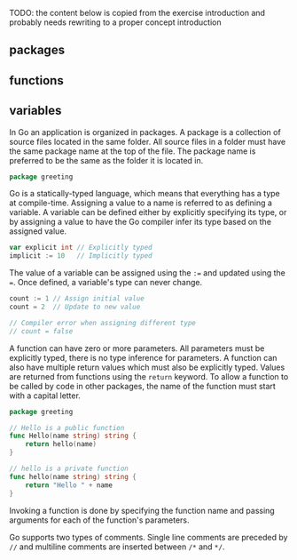 TODO: the content below is copied from the exercise introduction and probably needs rewriting to a proper concept introduction

## packages

## functions

## variables

In Go an application is organized in packages. A package is a collection of source files located in the same folder. All source files in a folder must have the same package name at the top of the file. The package name is preferred to be the same as the folder it is located in.

```go
package greeting
```

Go is a statically-typed language, which means that everything has a type at compile-time. Assigning a value to a name is referred to as defining a variable. A variable can be defined either by explicitly specifying its type, or by assigning a value to have the Go compiler infer its type based on the assigned value.

```go
var explicit int // Explicitly typed
implicit := 10   // Implicitly typed
```

The value of a variable can be assigned using the `:=` and updated using the `=`. Once defined, a variable's type can never change.

```go
count := 1 // Assign initial value
count = 2  // Update to new value

// Compiler error when assigning different type
// count = false
```

A function can have zero or more parameters. All parameters must be explicitly typed, there is no type inference for parameters. A function can also have multiple return values which must also be explicitly typed. Values are returned from functions using the `return` keyword. To allow a function to be called by code in other packages, the name of the function must start with a capital letter.

```go
package greeting

// Hello is a public function
func Hello(name string) string {
    return hello(name)
}

// hello is a private function
func hello(name string) string {
    return "Hello " + name
}
```

Invoking a function is done by specifying the function name and passing arguments for each of the function's parameters.

Go supports two types of comments. Single line comments are preceded by `//` and multiline comments are inserted between `/*` and `*/`.
